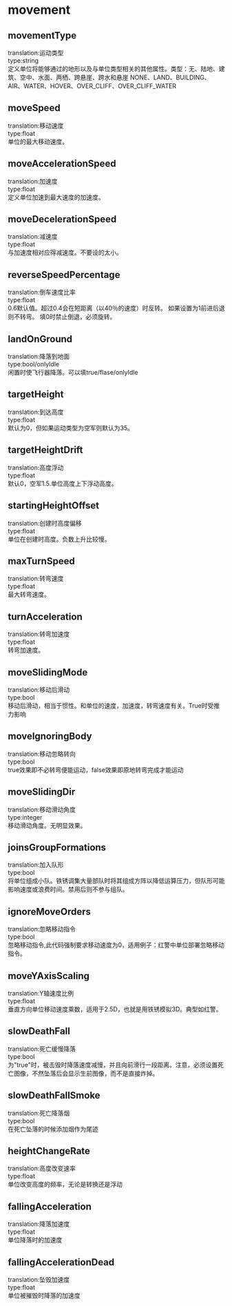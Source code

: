 # movement
## movementType
translation:运动类型
<br>type:string
<br>定义单位将能够通过的地形以及与单位类型相关的其他属性。类型：无、陆地、建筑、空中、水面、两栖、跨悬崖、跨水和悬崖
NONE、LAND、BUILDING、AIR、WATER、HOVER、OVER_CLIFF、OVER_CLIFF_WATER
## moveSpeed
translation:移动速度
<br>type:float
<br>单位的最大移动速度。
## moveAccelerationSpeed
translation:加速度
<br>type:float
<br>定义单位加速到最大速度的加速度。
## moveDecelerationSpeed
translation:减速度
<br>type:float
<br>与加速度相对应得减速度。不要设的太小。
## reverseSpeedPercentage
translation:倒车速度比率
<br>type:float
<br>0.6默认值。超过0.4会在短距离（以40％的速度）时反转。 如果设置为1前进后退则不转弯。 填0时禁止倒退，必须旋转。
## landOnGround
translation:降落到地面
<br>type:bool/onlyIdle
<br>闲置时使飞行器降落。可以填true/flase/onlyIdle
## targetHeight
translation:到达高度
<br>type:float
<br>默认为0，但如果运动类型为空军则默认为35。
## targetHeightDrift
translation:高度浮动
<br>type:float
<br>默认0，空军1.5.单位高度上下浮动高度。
## startingHeightOffset
translation:创建时高度偏移
<br>type:float
<br>单位在创建时高度。负数上升比较慢。
## maxTurnSpeed
translation:转弯速度
<br>type:float
<br>最大转弯速度。
## turnAcceleration
translation:转弯加速度
<br>type:float
<br>转弯加速度。
## moveSlidingMode
translation:移动后滑动
<br>type:bool
<br>移动后滑动，相当于惯性。和单位的速度，加速度，转弯速度有关。True时受推力影响
## moveIgnoringBody
translation:移动忽略转向
<br>type:bool
<br>true效果即不必转弯便能运动，false效果即原地转弯完成才能运动
## moveSlidingDir
translation:移动滑动角度
<br>type:integer
<br>移动滑动角度。无明显效果。
## joinsGroupFormations
translation:加入队形
<br>type:bool
<br>将单位组成小队。铁锈调集大量部队时将其组成方阵以降低运算压力，但队形可能影响速度或浪费时间。禁用后则不参与组队。
## ignoreMoveOrders
translation:忽略移动指令
<br>type:bool
<br>忽略移动指令,此代码强制要求移动速度为0，适用例子：红警中单位部署忽略移动指令。
## moveYAxisScaling
translation:Y轴速度比例
<br>type:float
<br>垂直方向单位移动速度乘数，适用于2.5D，也就是用铁锈模拟3D。典型如红警。
## slowDeathFall
translation:死亡缓慢降落
<br>type:bool
<br>为"true"时，被击毁时降落速度减慢，并且向前滑行一段距离。注意，必须设置死亡图像，不然坠落后会显示生前图像，而不是直接炸掉。
## slowDeathFallSmoke
translation:死亡降落烟
<br>type:bool
<br>在死亡坠落的时候添加烟作为尾迹
## heightChangeRate
translation:高度改变速率
<br>type:float
<br>单位改变高度的频率，无论是转换还是浮动
## fallingAcceleration
translation:降落加速度
<br>type:float
<br>单位降落时的加速度
## fallingAccelerationDead
translation:坠毁加速度
<br>type:float
<br>单位被摧毁时降落的加速度
